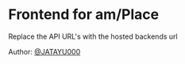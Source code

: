 # Frontend for am/Place

Replace the API URL's with the hosted backends url

Author: [@JATAYU000](https://github.com/JATAYU000)
